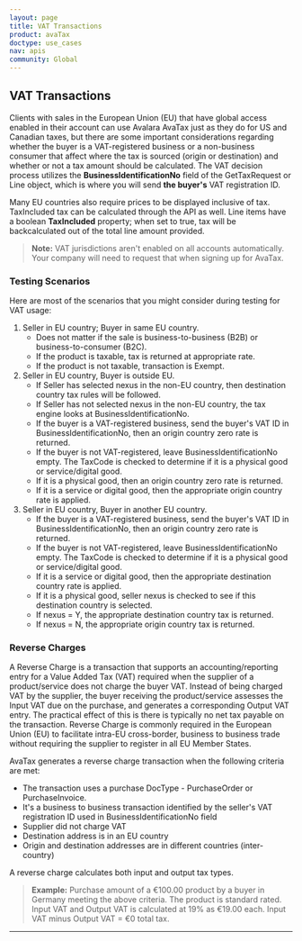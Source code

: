 ```yaml
---
layout: page
title: VAT Transactions
product: avaTax
doctype: use_cases
nav: apis
community: Global
---
```

<h2>VAT Transactions</h2>
Clients with sales in the European Union (EU) that have global access enabled in their account can use Avalara AvaTax just as they do for US and Canadian taxes, but there are some important considerations regarding whether the buyer is a VAT-registered business or a non-business consumer that affect where the tax is sourced (origin or destination) and whether or not a tax amount should be calculated. The VAT decision process utilizes the <strong>BusinessIdentificationNo</strong> field of the GetTaxRequest or Line object, which is where you will send <strong>the buyer's</strong> VAT registration ID.

Many EU countries also require prices to be displayed inclusive of tax. TaxIncluded tax can be calculated through the API as well. Line items have a boolean <strong>TaxIncluded</strong> property; when set to true, tax will be backcalculated out of the total line amount provided.

<blockquote><strong>Note:</strong> VAT jurisdictions aren't enabled on all accounts automatically. Your company will need to request that when signing up for AvaTax.</blockquote>


<h3>Testing Scenarios</h3>
Here are most of the scenarios that you might consider during testing for VAT usage:
<ol>
	<li>Seller in EU country; Buyer in same EU country.
<ul>
	<li>Does not matter if the sale is business-to-business (B2B) or business-to-consumer (B2C).</li>
	<li>If the product is taxable, tax is returned at appropriate rate.</li>
	<li>If the product is not taxable, transaction is Exempt.</li>
</ul>
</li>
	<li>Seller in EU country, Buyer is outside EU.
<ul>
	<li>If Seller has selected nexus in the non-EU country, then destination country tax rules will be followed.</li>
	<li>If Seller has not selected nexus in the non-EU country, the tax engine looks at BusinessIdentificationNo.</li>
	<li>If the buyer is a VAT-registered business, send the buyer's VAT ID in BusinessIdentificationNo, then an origin country zero rate is returned.</li>
	<li>If the buyer is not VAT-registered, leave BusinessIdentificationNo empty. The TaxCode is checked to determine if it is a physical good or service/digital good.</li>
	<li>If it is a physical good, then an origin country zero rate is returned.</li>
	<li>If it is a service or digital good, then the appropriate origin country rate is applied.</li>
</ul>
</li>
	<li>Seller in EU country, Buyer in another EU country.
<ul>
	<li>If the buyer is a VAT-registered business, send the buyer's VAT ID in BusinessIdentificationNo, then an origin country zero rate is returned.</li>
	<li>If the buyer is not VAT-registered, leave BusinessIdentificationNo empty. The TaxCode is checked to determine if it is a physical good or service/digital good.</li>
	<li>If it is a service or digital good, then the appropriate destination country rate is applied.</li>
	<li>If it is a physical good, seller nexus is checked to see if this destination country is selected.</li>
	<li>If nexus = Y, the appropriate destination country tax is returned.</li>
	<li>If nexus = N, the appropriate origin country tax is returned.</li>
</ul>
</li>
</ol>
<h3>Reverse Charges</h3>
A Reverse Charge is a transaction that supports an accounting/reporting entry for a Value Added Tax (VAT) required when the supplier of a product/service does not charge the buyer VAT. Instead of being charged VAT by the supplier, the buyer receiving the product/service assesses the Input VAT due on the purchase, and generates a corresponding Output VAT entry. The practical effect of this is there is typically no net tax payable on the transaction. Reverse Charge is commonly required in the European Union (EU) to facilitate intra-EU cross-border, business to business trade without requiring the supplier to register in all EU Member States.

AvaTax generates a reverse charge transaction when the following criteria are met:
<ul>
	<li>The transaction uses a purchase DocType - PurchaseOrder or PurchaseInvoice.</li>
	<li>It's a business to business transaction identified by the seller's VAT registration ID used in BusinessIdentificationNo field</li>
	<li>Supplier did not charge VAT</li>
	<li>Destination address is in an EU country</li>
	<li>Origin and destination addresses are in different countries (inter-country)</li>
</ul>
A reverse charge calculates both input and output tax types.
<blockquote><strong>Example:</strong> Purchase amount of a €100.00 product by a buyer in Germany meeting the above criteria. The product is standard rated. Input VAT and Output VAT is calculated at 19% as €19.00 each. Input VAT minus Output VAT = €0 total tax.</blockquote>


<hr />